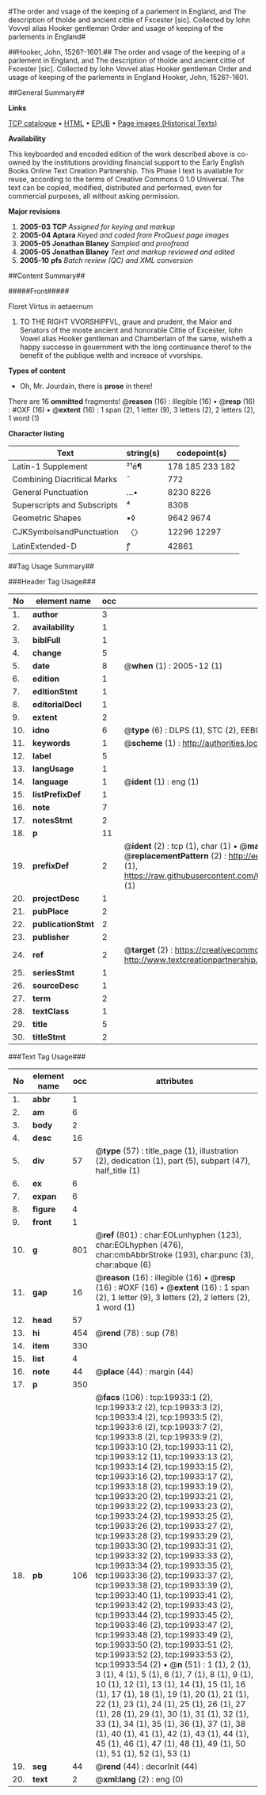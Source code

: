 #The order and vsage of the keeping of a parlement in England, and The description of tholde and ancient cittie of Fxcester [sic]. Collected by Iohn Vovvel alias Hooker gentleman Order and usage of keeping of the parlements in England#

##Hooker, John, 1526?-1601.##
The order and vsage of the keeping of a parlement in England, and The description of tholde and ancient cittie of Fxcester [sic]. Collected by Iohn Vovvel alias Hooker gentleman
Order and usage of keeping of the parlements in England
Hooker, John, 1526?-1601.

##General Summary##

**Links**

[TCP catalogue](http://www.ota.ox.ac.uk/tcp/)  • 
[HTML](http://tei.it.ox.ac.uk/tcp/Texts-HTML/free/A14/A14575.html)  • 
[EPUB](http://tei.it.ox.ac.uk/tcp/Texts-EPUB/free/A14/A14575.epub) • 
[Page images (Historical Texts)](https://data.historicaltexts.jisc.ac.uk/view?pubId=eebo-99854507e&pageId=eebo-99854507e-19933-1)

**Availability**

This keyboarded and encoded edition of the
	       work described above is co-owned by the institutions
	       providing financial support to the Early English Books
	       Online Text Creation Partnership. This Phase I text is
	       available for reuse, according to the terms of Creative
	       Commons 0 1.0 Universal. The text can be copied,
	       modified, distributed and performed, even for
	       commercial purposes, all without asking permission.

**Major revisions**

1. __2005-03__ __TCP__ *Assigned for keying and markup*
1. __2005-04__ __Aptara__ *Keyed and coded from ProQuest page images*
1. __2005-05__ __Jonathan Blaney__ *Sampled and proofread*
1. __2005-05__ __Jonathan Blaney__ *Text and markup reviewed and edited*
1. __2005-10__ __pfs__ *Batch review (QC) and XML conversion*

##Content Summary##

#####Front#####

Floret Virtus in aetaernum
1. TO THE RIGHT VVORSHIPFVL,
graue and prudent, the Maior and Senators of the moste ancient
and honorable Cittie of Excester, Iohn Vowel
alias Hooker gentleman and Chamberlain of
the same, wisheth a happy successe in gouernment
with the long continuance
therof to the benefit of
the publique welth and
increace of vvorships.

**Types of content**

  * Oh, Mr. Jourdain, there is **prose** in there!

There are 16 **ommitted** fragments! 
 @__reason__ (16) : illegible (16)  •  @__resp__ (16) : #OXF (16)  •  @__extent__ (16) : 1 span (2), 1 letter (9), 3 letters (2), 2 letters (2), 1 word (1)

**Character listing**


|Text|string(s)|codepoint(s)|
|---|---|---|
|Latin-1 Supplement|²¹é¶|178 185 233 182|
|Combining             Diacritical Marks|̄|772|
|General Punctuation|…•|8230 8226|
|Superscripts             and Subscripts|⁴|8308|
|Geometric Shapes|▪◊|9642 9674|
|CJKSymbolsandPunctuation|〈〉|12296 12297|
|LatinExtended-D|ꝭ|42861|

##Tag Usage Summary##

###Header Tag Usage###

|No|element name|occ|attributes|
|---|---|---|---|
|1.|__author__|3||
|2.|__availability__|1||
|3.|__biblFull__|1||
|4.|__change__|5||
|5.|__date__|8| @__when__ (1) : 2005-12 (1)|
|6.|__edition__|1||
|7.|__editionStmt__|1||
|8.|__editorialDecl__|1||
|9.|__extent__|2||
|10.|__idno__|6| @__type__ (6) : DLPS (1), STC (2), EEBO-CITATION (1), PROQUEST (1), VID (1)|
|11.|__keywords__|1| @__scheme__ (1) : http://authorities.loc.gov/ (1)|
|12.|__label__|5||
|13.|__langUsage__|1||
|14.|__language__|1| @__ident__ (1) : eng (1)|
|15.|__listPrefixDef__|1||
|16.|__note__|7||
|17.|__notesStmt__|2||
|18.|__p__|11||
|19.|__prefixDef__|2| @__ident__ (2) : tcp (1), char (1)  •  @__matchPattern__ (2) : ([0-9\-]+):([0-9IVX]+) (1), (.+) (1)  •  @__replacementPattern__ (2) : http://eebo.chadwyck.com/downloadtiff?vid=$1&page=$2 (1), https://raw.githubusercontent.com/textcreationpartnership/Texts/master/tcpchars.xml#$1 (1)|
|20.|__projectDesc__|1||
|21.|__pubPlace__|2||
|22.|__publicationStmt__|2||
|23.|__publisher__|2||
|24.|__ref__|2| @__target__ (2) : https://creativecommons.org/publicdomain/zero/1.0/ (1), http://www.textcreationpartnership.org/docs/. (1)|
|25.|__seriesStmt__|1||
|26.|__sourceDesc__|1||
|27.|__term__|2||
|28.|__textClass__|1||
|29.|__title__|5||
|30.|__titleStmt__|2||


###Text Tag Usage###

|No|element name|occ|attributes|
|---|---|---|---|
|1.|__abbr__|1||
|2.|__am__|6||
|3.|__body__|2||
|4.|__desc__|16||
|5.|__div__|57| @__type__ (57) : title_page (1), illustration (2), dedication (1), part (5), subpart (47), half_title (1)|
|6.|__ex__|6||
|7.|__expan__|6||
|8.|__figure__|4||
|9.|__front__|1||
|10.|__g__|801| @__ref__ (801) : char:EOLunhyphen (123), char:EOLhyphen (476), char:cmbAbbrStroke (193), char:punc (3), char:abque (6)|
|11.|__gap__|16| @__reason__ (16) : illegible (16)  •  @__resp__ (16) : #OXF (16)  •  @__extent__ (16) : 1 span (2), 1 letter (9), 3 letters (2), 2 letters (2), 1 word (1)|
|12.|__head__|57||
|13.|__hi__|454| @__rend__ (78) : sup (78)|
|14.|__item__|330||
|15.|__list__|4||
|16.|__note__|44| @__place__ (44) : margin (44)|
|17.|__p__|350||
|18.|__pb__|106| @__facs__ (106) : tcp:19933:1 (2), tcp:19933:2 (2), tcp:19933:3 (2), tcp:19933:4 (2), tcp:19933:5 (2), tcp:19933:6 (2), tcp:19933:7 (2), tcp:19933:8 (2), tcp:19933:9 (2), tcp:19933:10 (2), tcp:19933:11 (2), tcp:19933:12 (1), tcp:19933:13 (2), tcp:19933:14 (2), tcp:19933:15 (2), tcp:19933:16 (2), tcp:19933:17 (2), tcp:19933:18 (2), tcp:19933:19 (2), tcp:19933:20 (2), tcp:19933:21 (2), tcp:19933:22 (2), tcp:19933:23 (2), tcp:19933:24 (2), tcp:19933:25 (2), tcp:19933:26 (2), tcp:19933:27 (2), tcp:19933:28 (2), tcp:19933:29 (2), tcp:19933:30 (2), tcp:19933:31 (2), tcp:19933:32 (2), tcp:19933:33 (2), tcp:19933:34 (2), tcp:19933:35 (2), tcp:19933:36 (2), tcp:19933:37 (2), tcp:19933:38 (2), tcp:19933:39 (2), tcp:19933:40 (1), tcp:19933:41 (2), tcp:19933:42 (2), tcp:19933:43 (2), tcp:19933:44 (2), tcp:19933:45 (2), tcp:19933:46 (2), tcp:19933:47 (2), tcp:19933:48 (2), tcp:19933:49 (2), tcp:19933:50 (2), tcp:19933:51 (2), tcp:19933:52 (2), tcp:19933:53 (2), tcp:19933:54 (2)  •  @__n__ (51) : 1 (1), 2 (1), 3 (1), 4 (1), 5 (1), 6 (1), 7 (1), 8 (1), 9 (1), 10 (1), 12 (1), 13 (1), 14 (1), 15 (1), 16 (1), 17 (1), 18 (1), 19 (1), 20 (1), 21 (1), 22 (1), 23 (1), 24 (1), 25 (1), 26 (1), 27 (1), 28 (1), 29 (1), 30 (1), 31 (1), 32 (1), 33 (1), 34 (1), 35 (1), 36 (1), 37 (1), 38 (1), 40 (1), 41 (1), 42 (1), 43 (1), 44 (1), 45 (1), 46 (1), 47 (1), 48 (1), 49 (1), 50 (1), 51 (1), 52 (1), 53 (1)|
|19.|__seg__|44| @__rend__ (44) : decorInit (44)|
|20.|__text__|2| @__xml:lang__ (2) : eng (0)|
